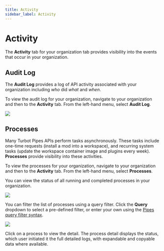 ```yaml
---
title: Activity
sidebar_label: Activity
---
```


# Activity

The **Activity** tab for your organization tab provides visibility into the events that occur in your organization.  

## Audit Log

The **Audit Log** provides a log of API activity associated with your organization including _who_ did _what_ and _when_.

To view the audit log for your organization, navigate to your organization and then to the **Activity** tab.  From the left-hand menu, select **Audit Log**.

![](/images/docs/pipes/org_audit_log.png)
<br />


## Processes


Many Turbot Pipes APIs perform tasks asynchronously. These tasks include one-time requests (install a mod into a workspace), and recurring system tasks (update the workspace container image and plugins every week). **Processes** provide visibility into these activities.

To view the processes for your organization, navigate to your organization and then to the **Activity** tab.  From the left-hand menu, select **Processes**.

You can view the status of all running and completed processes in your organization.


![](/images/docs/pipes/org_process_list.png)

You can filter the list of processes using a query filter.  Click the **Query** dropdown to select a pre-defined filter, or enter your own using the [Pipes query filter syntax](/pipes/docs/reference/query-filter#syntax).


![](/images/docs/pipes/org_process_list_filtered.png)


Click on a process to view the detail. The process detail displays the status, which user initiated it the full detailed logs, with expandable and copyable data where available.

<!--
![](/images/docs/pipes/process_detail.png)

-->